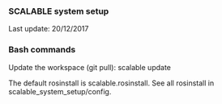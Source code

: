 ###  SCALABLE system setup

Last update: 20/12/2017  

### Bash commands

Update the workspace (git pull):
  scalable update <rosinstall>

The default rosinstall is scalable.rosinstall. See all rosinstall in scalable_system_setup/config.
